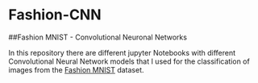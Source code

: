 # Fashion-CNN
##Fashion MNIST - Convolutional Neuronal Networks

In this repository there are different jupyter Notebooks with different Convolutional Neural Network models that I used for the classification of images from the [Fashion MNIST](https://www.kaggle.com/datasets/zalando-research/fashionmnis) dataset.
